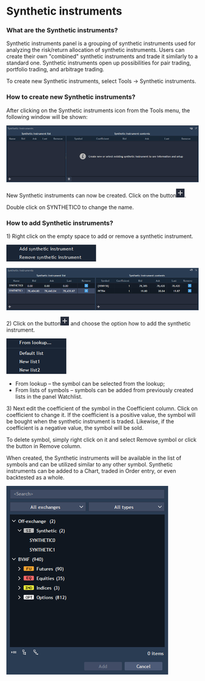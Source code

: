# Synthetic instruments

### **What are the Synthetic instruments?**

Synthetic instruments panel is a grouping of synthetic instruments used for analyzing the risk/return allocation of synthetic instruments. Users can create their own "combined" synthetic instruments and trade it similarly to a standard one. Synthetic instruments open up possibilities for pair trading, portfolio trading, and arbitrage trading.

To create new Synthetic instruments, select Tools -&gt; Synthetic instruments.

### **How to create new Synthetic instruments?**

After clicking on the Synthetic instruments icon from the Tools menu, the following window will be shown:

![](../../../.gitbook/assets/1%20%2847%29.png)


New Synthetic instruments can now be created. Click on the button![](../../../.gitbook/assets/2%20%286%29.png).


Double click on SYNTHETIC0 to change the name.

### How to add Synthetic instruments?

1\) Right click on the empty space to add or remove a synthetic instrument.

![](../../../.gitbook/assets/3%20%289%29.png)

![](../../../.gitbook/assets/4%20%2817%29.png)


2\) Click on the button![](../../../.gitbook/assets/2%20%2826%29.png)
and choose the option how to add the synthetic instrument.

![](../../../.gitbook/assets/5%20%2814%29.png)

* From lookup – the symbol can be selected from the lookup; 
* From lists of symbols – symbols can be added from previously created lists in the panel Watchlist.

3\) Next edit the coefficient of the symbol in the Coefficient column. Click on coefficient to change it. If the coefficient is a positive value, the symbol will be bought when the synthetic instrument is traded. Likewise, if the coefficient is a negative value, the symbol will be sold.

To delete symbol, simply right click on it and select Remove symbol or click the button in Remove column.

When created, the Synthetic instruments will be available in the list of symbols and can be utilized similar to any other symbol. Synthetic instruments can be added to a Chart, traded in Order entry, or even backtested as a whole.

![](../../../.gitbook/assets/6%20%2810%29.png)



